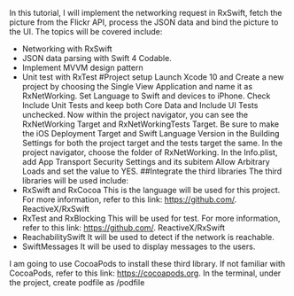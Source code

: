 In this tutorial, I will implement the networking request in RxSwift, fetch the picture from the Flickr API, process the JSON data and bind the picture to the UI. The topics will be covered include:
- Networking with RxSwift
- JSON data parsing with Swift 4 Codable.
- Implement MVVM design pattern
- Unit test with RxTest
#Project setup 
Launch Xcode 10 and Create a new project by choosing the Single View Application and name it as RxNetWorking. Set Language to Swift and devices to iPhone. Check Include Unit Tests and keep both Core Data and Include UI Tests unchecked. Now within the project navigator, you can see the RxNetWorking Target and RxNetWorkingTests Target. Be sure to make the iOS Deployment Target and Swift Language Version in the Building Settings for both the project target and the tests target the same. 
In the project navigator, choose the folder of RxNetWorking. In the Info.plist, add App Transport Security Settings and its subitem Allow Arbitrary Loads and set the value to YES.
##Integrate the third libraries
The third libraries will be used include: 
- RxSwift and RxCocoa
This is the language will be used for this project. For more information, refer to this link: https://github.com/. ReactiveX/RxSwift
- RxTest and RxBlocking
This will be used for test. For more information, refer to this link: https://github.com/. ReactiveX/RxSwift
- ReachabilitySwift
It will be used to detect if the network is reachable.
- SwiftMessages
It will be used to display messages to the users.

I am going to use CocoaPods to install these third library. If not familiar with CocoaPods, refer to this link: https://cocoapods.org. In the terminal, under the project, create  podfile as /podfile

